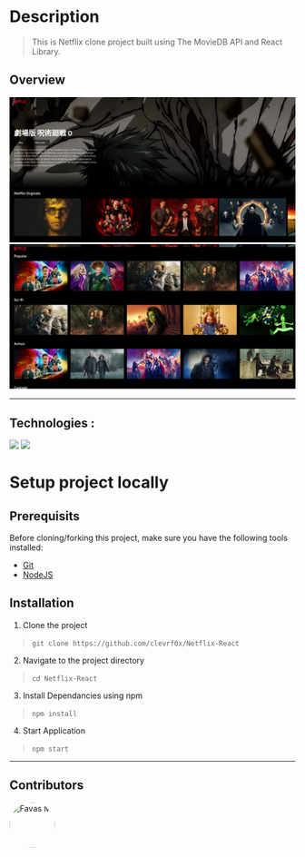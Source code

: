 # Description

<!-- [![code style: prettier](https://img.shields.io/badge/code_style-prettier-ff69b4.svg?style=flat-square)](https://github.com/prettier/prettier) -->

> This is Netflix clone project built using The MovieDB API and React Library.

## Overview
<img src="https://raw.githubusercontent.com/clevrf0x/Netflix-React/main/git_assets/home.png"> 
<img src="https://raw.githubusercontent.com/clevrf0x/Netflix-React/main/git_assets/suggessions.png">

---

## Technologies :
  <img src="https://img.shields.io/badge/-react-c58545?style=for-the-badge&logo=react&logoColor=c58545&labelColor=282828"> <img src="https://img.shields.io/badge/-javascript-d1a01f?style=for-the-badge&logo=javascript&logoColor=d1a01f&labelColor=282828">

# Setup project locally

## Prerequisits

Before cloning/forking this project, make sure you have the following tools installed:

- [Git](https://git-scm.com/downloads)
- [NodeJS](https://nodejs.org/en/download/)


## Installation

1. Clone the project
>`git clone https://github.com/clevrf0x/Netflix-React`
2. Navigate to the project directory
>`cd Netflix-React`
3. Install Dependancies using npm
> `npm install`
4. Start Application
> `npm start`

---

## Contributors

[//]: contributor-faces

<a href="https://github.com/clevrf0x"><img src="https://avatars.githubusercontent.com/u/52382725?v=4" style="border-radius: 50px" title="Favas M" width="80" height="80"></a>

[//]: contributor-faces